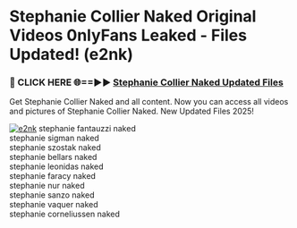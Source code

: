 # Stephanie Collier Naked Original Videos 0nlyFans Leaked - Files Updated! (e2nk)

<h3>🔴 CLICK HERE 🌐==►► <a href="https://tinyurl.com/up5wt9bj" rel="nofollow">Stephanie Collier Naked Updated Files</a></h3>

Get Stephanie Collier Naked and all content. Now you can access all videos and pictures of Stephanie Collier Naked. New Updated Files 2025!

[![e2nk](https://i.imgur.com/ABiUzMV.gif)](https://tinyurl.com/up5wt9bj)
stephanie fantauzzi naked<br>
stephanie sigman naked<br>
stephanie szostak naked<br>
stephanie bellars naked<br>
stephanie leonidas naked<br>
stephanie faracy naked<br>
stephanie nur naked<br>
stephanie sanzo naked<br>
stephanie vaquer naked<br>
stephanie corneliussen naked
